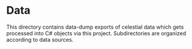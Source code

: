 # Data
This directory contains data-dump exports of celestial data which gets processed into C# objects via this project. Subdirectories are organized according to data sources.